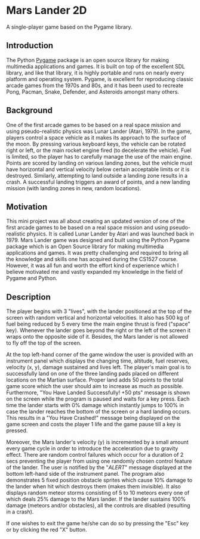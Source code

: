 # Mars Lander 2D 

A single-player game based on the Pygame library. 

## Introduction 
The Python [Pygame](https://www.pygame.org) package is an open source library for making multimedia applications and games. It is built on top of the excellent SDL library, and like that library, it is highly portable and runs on nearly every platform and operating system. Pygame, is excellent for reproducing classic arcade games from the 1970s and 80s, and it has been used to recreate Pong, Pacman, Snake, Defender, and Asteroids amongst many others.

## Background 
One of the first arcade games to be based on a real space mission and using pseudo-realistic physics was Lunar Lander (Atari, 1979). In the game, players control a space vehicle as it makes its approach to the surface of the moon. By pressing various keyboard keys, the vehicle can be rotated right or left, or the main rocket engine fired (to decelerate the vehicle). Fuel is limited, so the player has to carefully manage the use of the main engine. Points are scored by landing on various landing zones, but the vehicle must have horizontal and vertical velocity below certain acceptable limits or it is destroyed. Similarly, attempting to land outside a landing zone results in a crash. A successful landing triggers an award of points, and a new landing mission (with landing zones in new, random locations). 

## Motivation
This mini project was all about creating an updated version of one of the first arcade games to be based on a real space mission and using pseudo-realistic physics. It is called Lunar Lander by Atari and was launched back in 1979. Mars Lander game was designed and built using the Python Pygame package which is an Open Source library for making multimedia applications and games. It was pretty challenging and required to bring all the knowledge and skills one has acquired during the CS1527 course. However, it was all fun and worth the effort kind of experience which I believe motivated me and vastly expanded my knowledge in the field of Pygame and Python.

## Description 
The player begins with 3 "lives", with the lander positioned at the top of the screen with random vertical and horizontal velocities. It also has 500 kg of fuel being reduced by 5 every time the main engine thrust is fired ("space" key). Whenever the lander goes beyond the right or the left of the screen it wraps onto the opposite side of it. Besides, the Mars lander is not allowed to fly off the top of the screen.

At the top left-hand corner of the game window the user is provided with an instrument panel which displays the changing time, altitude, fuel reserves, velocity (x, y), damage sustained and lives left. The player's main goal is to successfully land on one of the three landing pads placed on different locations on the Martian surface. Proper land adds 50 points to the total game score which the user should aim to increase as much as possible. Furthermore, "You Have Landed Successfully! +50 pts" message is shown on the screen while the program is paused and waits for a key press. Each time the lander starts with 0% damage which instantly jumps to 100% in case the lander reaches the bottom of the screen or a hard landing occurs. This results in a "You Have Crashed!" message being displayed on the game screen and costs the player 1 life and the game pause till a key is pressed.

Moreover, the Mars lander's velocity (y) is incremented by a small amount every game cycle in order to introduce the acceleration due to gravity effect. There are random control failures which occur for a duration of 2 secs preventing the player from using one randomly chosen control feature of the lander. The user is notified by the "*ALERT*" message displayed at the bottom left-hand side of the instrument panel. The program also demonstrates 5 fixed position obstacle sprites which cause 10% damage to the lander when hit which destroys them (makes them invisible). It also displays random meteor storms consisting of 5 to 10 meteors every one of which deals 25% damage to the Mars lander. If the lander sustains 100% damage (meteors and/or obstacles), all the controls are disabled (resulting in a crash). 

If one wishes to exit the game he/she can do so by pressing the "Esc" key or by clicking the red "X" button.
